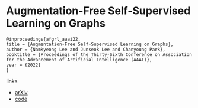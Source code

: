 # Augmentation-Free Self-Supervised Learning on Graphs

```
@inproceedings{afgrl_aaai22,
title = {Augmentation-Free Self-Supervised Learning on Graphs},
author = {Namkyeong Lee and Junseok Lee and Chanyoung Park},
booktitle = {Proceedings of the Thirty-Sixth Conference on Association for the Advancement of Artificial Intelligence (AAAI)},
year = {2022}
}
```

links
- [arXiv](https://arxiv.org/abs/2112.02472)
- [code](https://github.com/Namkyeong/AFGRL)
